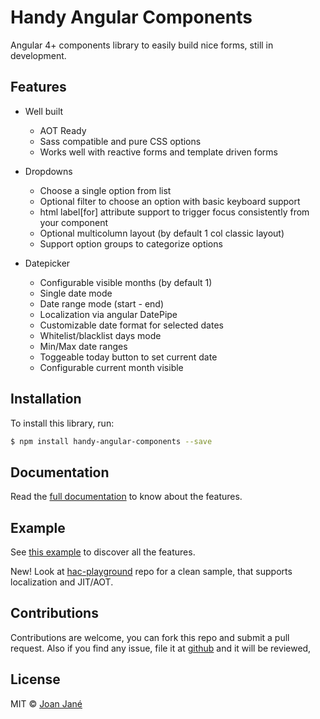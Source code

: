# Handy Angular Components

Angular 4+ components library to easily build nice forms, still in development.

## Features

* Well built
  - AOT Ready
  - Sass compatible and pure CSS options 
  - Works well with reactive forms and template driven forms

* Dropdowns
  - Choose a single option from list
  - Optional filter to choose an option with basic keyboard support
  - html label[for] attribute support to trigger focus consistently from your component
  - Optional multicolumn layout (by default 1 col classic layout)
  - Support option groups to categorize options

* Datepicker
  - Configurable visible months (by default 1)
  - Single date mode
  - Date range mode (start - end)
  - Localization via angular DatePipe
  - Customizable date format for selected dates
  - Whitelist/blacklist days mode
  - Min/Max date ranges
  - Toggeable today button to set current date
  - Configurable current month visible

## Installation

To install this library, run:

```bash
$ npm install handy-angular-components --save
```

## Documentation
Read the [full documentation](https://github.com/joanjane/handy-angular-components/tree/master/docs/index.md) to know about the features.

## Example

See [this example](https://github.com/joanjane/handy-angular-components/tree/master/example) to discover all the features.

New! Look at [hac-playground](https://github.com/joanjane/hac-playground) repo for a clean sample, that supports localization and JIT/AOT.

## Contributions
Contributions are welcome, you can fork this repo and submit a pull request. Also if you find any issue, file it at [github](https://github.com/joanjane/handy-angular-components/issues) and it will be reviewed,

## License

MIT © [Joan Jané](mailto:jjaneballester@gmail.com)
